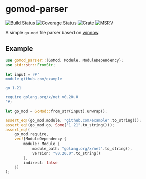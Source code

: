 # gomod-parser
[![Build Status](https://github.com/baz-scm/gomod-parser/workflows/PR/badge.svg)](https://github.com/baz-scm/gomod-parser/actions/workflows/pr.yml)
[![Coverage Status](https://coveralls.io/repos/github/baz-scm/gomod-parser/badge.svg?branch=main)](https://coveralls.io/github/baz-scm/gomod-parser?branch=main)
[![Crate](https://img.shields.io/crates/v/gomod-parser.svg)](https://crates.io/crates/gomod-parser)
[![MSRV](https://img.shields.io/crates/msrv/gomod-parser.svg)](https://blog.rust-lang.org/2022/11/03/Rust-1.65.0/)

A simple `go.mod` file parser based on [winnow](https://crates.io/crates/winnow).

## Example
```rust
use gomod_parser::{GoMod, Module, ModuleDependency};
use std::str::FromStr;

let input = r#"
module github.com/example

go 1.21

require golang.org/x/net v0.20.0
"#;

let go_mod = GoMod::from_str(input).unwrap();

assert_eq!(go_mod.module, "github.com/example".to_string());
assert_eq!(go_mod.go, Some("1.21".to_string()));
assert_eq!(
    go_mod.require,
    vec![ModuleDependency {
        module: Module {
            module_path: "golang.org/x/net".to_string(),
            version: "v0.20.0".to_string()
        },
        indirect: false
    }]
);
```
